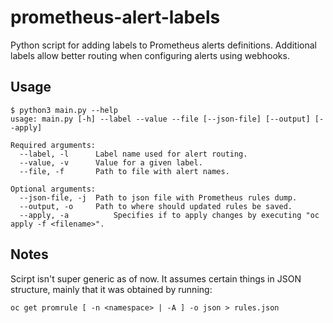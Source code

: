 # prometheus-alert-labels
Python script for adding labels to Prometheus alerts definitions. Additional labels allow better routing when configuring alerts using webhooks.

## Usage
```
$ python3 main.py --help
usage: main.py [-h] --label --value --file [--json-file] [--output] [--apply]

Required arguments:
  --label, -l      Label name used for alert routing.
  --value, -v      Value for a given label.
  --file, -f       Path to file with alert names.

Optional arguments:
  --json-file, -j  Path to json file with Prometheus rules dump.
  --output, -o     Path to where should updated rules be saved.
  --apply, -a          Specifies if to apply changes by executing "oc apply -f <filename>".
```
## Notes
Scirpt isn't super generic as of now. It assumes certain things in JSON structure, mainly that it was obtained by running:
```
oc get promrule [ -n <namespace> | -A ] -o json > rules.json
```
